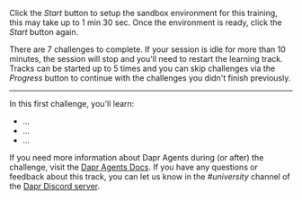 Click the *Start* button to setup the sandbox environment for this training, this may take up to 1 min 30 sec. Once the environment is ready, click the *Start* button again.

There are 7 challenges to complete. If your session is idle for more than 10 minutes, the session will stop and you'll need to restart the learning track. Tracks can be started up to 5 times and you can skip challenges via the *Progress* button to continue with the challenges you didn't finish previously.

---
In this first challenge, you'll learn:

- ...
- ...
- ...

If you need more information about Dapr Agents during (or after) the challenge, visit the [Dapr Agents Docs](https://dapr.github.io/dapr-agents/). If you have any questions or feedback about this track, you can let us know in the *#university* channel of the [Dapr Discord server](https://bit.ly/dapr-discord).
